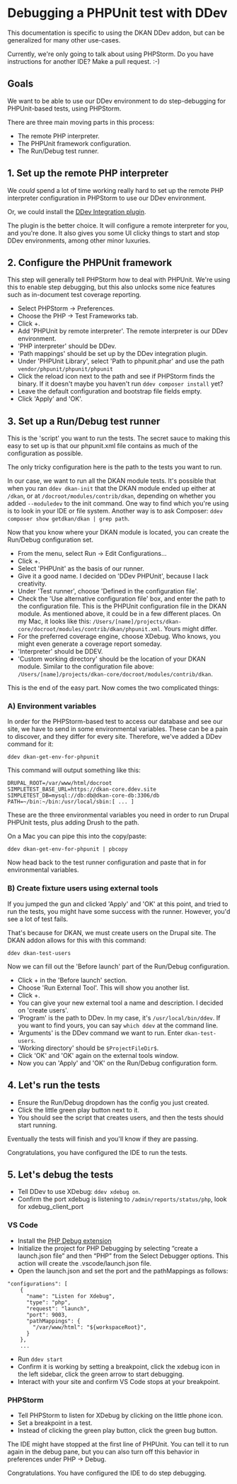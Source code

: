 # Debugging a PHPUnit test with DDev

This documentation is specific to using the DKAN DDev addon, but can be
generalized for many other use-cases.

Currently, we're only going to talk about using PHPStorm. Do you have
instructions for another IDE? Make a pull request. :-)

## Goals

We want to be able to use our DDev environment to do step-debugging for PHPUnit-based tests, using PHPStorm.

There are three main moving parts in this process:
- The remote PHP interpreter.
- The PHPUnit framework configuration.
- The Run/Debug test runner.

## 1. Set up the remote PHP interpreter

We *could* spend a lot of time working really hard to set up the remote PHP
interpreter configuration in PHPStorm to use our DDev environment.

Or, we could install the [DDev Integration plugin](https://plugins.jetbrains.com/plugin/18813-ddev-integration).

The plugin is the better choice. It will configure a remote interpreter for you,
and you're done. It also gives you some UI clicky things to start and stop
DDev environments, among other minor luxuries.

## 2. Configure the PHPUnit framework

This step will generally tell PHPStorm how to deal with PHPUnit. We're using this to
enable step debugging, but this also unlocks some nice features such as in-document
test coverage reporting.

- Select PHPStorm -> Preferences.
- Choose the PHP -> Test Frameworks tab.
- Click +.
- Add 'PHPUnit by remote interpreter'. The remote interpreter is our DDev environment.
- 'PHP interpreter' should be DDev.
- 'Path mappings' should be set up by the DDev integration plugin.
- Under 'PHPUnit Library', select 'Path to phpunit.phar' and use the path `vendor/phpunit/phpunit/phpunit`
- Click the reload icon next to the path and see if PHPStorm finds the binary. If it doesn't maybe you haven't run `ddev composer install` yet?
- Leave the default configuration and bootstrap file fields empty.
- Click 'Apply' and 'OK'.

## 3. Set up a Run/Debug test runner

This is the 'script' you want to run the tests. The secret sauce to making this
easy to set up is that our phpunit.xml file contains as much of the configuration as possible.

The only tricky configuration here is the path to the tests you want to run.

In our case, we want to run all the DKAN module tests. It's possible that when you ran `ddev dkan-init` that the DKAN
module ended up either at `/dkan`, or at `/docroot/modules/contrib/dkan`, depending on whether you added `--moduledev`
to the init command. One way to find which you're using is to look in your IDE or file system. Another way is to ask
Composer: `ddev composer show getdkan/dkan | grep path`.

Now that you know where your DKAN module is located, you can create the Run/Debug configuration set.

- From the menu, select Run -> Edit Configurations...
- Click +.
- Select 'PHPUnit' as the basis of our runner.
- Give it a good name. I decided on 'DDev PHPUnit', because I lack creativity.
- Under 'Test runner', choose 'Defined in the configuration file'.
- Check the 'Use alternative configuration file' box, and enter the path to the configuration file. This is the
  PHPUnit configuration file in the DKAN module. As mentioned above, it could be in a few different places. On my Mac,
  it looks like this: `/Users/[name]/projects/dkan-core/docroot/modules/contrib/dkan/phpunit.xml`. Yours might differ.
- For the preferred coverage engine, choose XDebug. Who knows, you might even generate a coverage report someday.
- 'Interpreter' should be DDEV.
- 'Custom working directory' should be the location of your DKAN module. Similar to the configuration file above:
  `/Users/[name]/projects/dkan-core/docroot/modules/contrib/dkan`.

This is the end of the easy part. Now comes the two complicated things:

### A) Environment variables

In order for the PHPStorm-based test to access our database and see our site, we have to
send in some environmental variables. These can be a pain to discover, and they
differ for every site. Therefore, we've added a DDev command for it:

    ddev dkan-get-env-for-phpunit

This command will output something like this:

    DRUPAL_ROOT=/var/www/html/docroot
    SIMPLETEST_BASE_URL=https://dkan-core.ddev.site
    SIMPLETEST_DB=mysql://db:db@dkan-core-db:3306/db
    PATH=~/bin:~/bin:/usr/local/sbin:[ ... ]

These are the three environmental variables you need in order to run Drupal PHPUnit tests, plus adding Drush to the path.

On a Mac you can pipe this into the copy/paste:

    ddev dkan-get-env-for-phpunit | pbcopy

Now head back to the test runner configuration and paste that in for environmental variables.

### B) Create fixture users using external tools

If you jumped the gun and clicked 'Apply' and 'OK' at this point, and tried to run the tests, you might have some success
with the runner. However, you'd see a lot of test fails.

That's because for DKAN, we must create users on the Drupal site. The DKAN addon allows for this with this command:

    ddev dkan-test-users

Now we can fill out the 'Before launch' part of the Run/Debug configuration.

- Click + in the 'Before launch' section.
- Choose 'Run External Tool'. This will show you another list.
- Click +.
- You can give your new external tool a name and description. I decided on 'create users'.
- 'Program' is the path to DDev. In my case, it's `/usr/local/bin/ddev`. If you want to find yours, you can say `which ddev` at the command line.
- 'Arguments' is the DDev command we want to run. Enter `dkan-test-users`.
- 'Working directory' should be `$ProjectFileDir$`.
- Click 'OK' and 'OK' again on the external tools window.
- Now you can 'Apply' and 'OK' on the Run/Debug configuration form.

## 4. Let's run the tests

- Ensure the Run/Debug dropdown has the config you just created.
- Click the little green play button next to it.
- You should see the script that creates users, and then the tests should start running.

Eventually the tests will finish and you'll know if they are passing.

Congratulations, you have configured the IDE to run the tests.

## 5. Let's debug the tests

- Tell DDev to use XDebug: `ddev xdebug on`.
- Confirm the port xdebug is listening to `/admin/reports/status/php`, look for xdebug_client_port

### VS Code
- Install the [PHP Debug extension](https://marketplace.visualstudio.com/items?itemName=xdebug.php-debug)
- Initialize the project for PHP Debugging by selecting “create a launch.json file” and then “PHP” from the Select Debugger options. This action will create the .vscode/launch.json file.
- Open the launch.json and set the port and the pathMappings as follows:

```
"configurations": [
    {
      "name": "Listen for Xdebug",
      "type": "php",
      "request": "launch",
      "port": 9003,
      "pathMappings": {
        "/var/www/html": "${workspaceRoot}",
      }
    },
    ...
```

- Run `ddev start`
- Confirm it is working by setting a breakpoint, click the xdebug icon in the left sidebar, click the green arrow to start debugging.
- Interact with your site and confirm VS Code stops at your breakpoint.

### PHPStorm
- Tell PHPStorm to listen for XDebug by clicking on the little phone icon.
- Set a breakpoint in a test.
- Instead of clicking the green play button, click the green bug button.

The IDE might have stopped at the first line of PHPUnit. You can tell it to run again in the debug pane, but you can
also turn off this behavior in preferences under PHP -> Debug.

Congratulations. You have configured the IDE to do step debugging.
